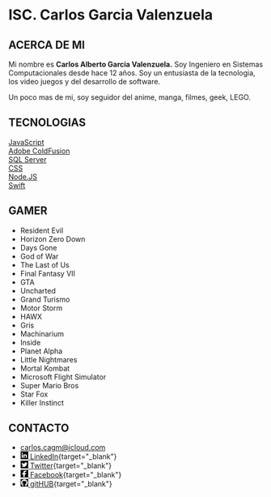 # ISC. Carlos Garcia Valenzuela

## ACERCA DE MI
Mi nombre es **Carlos Alberto Garcia Valenzuela.**
Soy Ingeniero en Sistemas Computacionales desde hace 12 años.
Soy un entusiasta de la tecnologia, los video juegos y del desarrollo de software.

Un poco mas de mi, soy seguidor del anime, manga, filmes, geek, LEGO. 

## TECNOLOGIAS
[JavaScript](Support/JS.md)<br>
[Adobe ColdFusion](Support/ACF.md)<br>
[SQL Server](Support/SQL.md)<br>
[CSS](Support/CSS.md)<br>
[Node.JS](Support/NJS.md)<br>
[Swift](Support/SW.md)

## GAMER
- Resident Evil
- Horizon Zero Down
- Days Gone
- God of War
- The Last of Us
- Final Fantasy VII
- GTA
- Uncharted
- Grand Turismo
- Motor Storm
- HAWX
- Gris
- Machinarium
- Inside
- Planet Alpha
- Little Nightmares
- Mortal Kombat
- Microsoft Flight Simulator
- Super Mario Bros
- Star Fox
- Killer Instinct


## CONTACTO

- carlos.cagm@icloud.com
- [<img src="./Media/L.png" width="15" height="15"> LinkedIn](https://www.linkedin.com/in/isc-cagv/){target="_blank"}
- [<img src="./Media/T.png" width="15" height="15"> Twitter](https://twitter.com/CarlosCagm/){target="_blank"}
- [<img src="./Media/F.png" width="15" height="15"> Facebook](https://www.facebook.com/charls.ackerman){target="_blank"}
- [<img src="./Media/G.png" width="15" height="15"> gitHUB](https://carlos-agv.github.io/portfolio/){target="_blank"}

